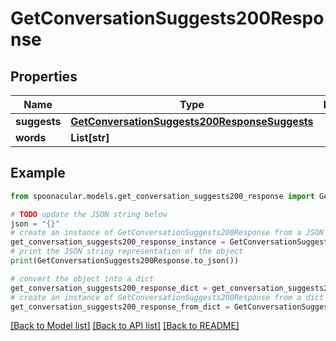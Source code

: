 # GetConversationSuggests200Response



## Properties

Name | Type | Description | Notes
------------ | ------------- | ------------- | -------------
**suggests** | [**GetConversationSuggests200ResponseSuggests**](GetConversationSuggests200ResponseSuggests.md) |  | 
**words** | **List[str]** |  | 

## Example

```python
from spoonacular.models.get_conversation_suggests200_response import GetConversationSuggests200Response

# TODO update the JSON string below
json = "{}"
# create an instance of GetConversationSuggests200Response from a JSON string
get_conversation_suggests200_response_instance = GetConversationSuggests200Response.from_json(json)
# print the JSON string representation of the object
print(GetConversationSuggests200Response.to_json())

# convert the object into a dict
get_conversation_suggests200_response_dict = get_conversation_suggests200_response_instance.to_dict()
# create an instance of GetConversationSuggests200Response from a dict
get_conversation_suggests200_response_from_dict = GetConversationSuggests200Response.from_dict(get_conversation_suggests200_response_dict)
```
[[Back to Model list]](../README.md#documentation-for-models) [[Back to API list]](../README.md#documentation-for-api-endpoints) [[Back to README]](../README.md)


